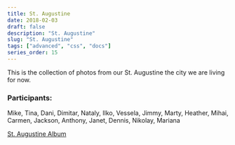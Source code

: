 ```yaml
---
title: St. Augustine
date: 2018-02-03
draft: false
description: "St. Augustine"
slug: "St. Augustine"
tags: ["advanced", "css", "docs"]
series_order: 15
---
```


This is the collection of photos from our St. Augustine the city we are living for now.

### Participants:
Mike, Tina, Dani, Dimitar, Nataly, Ilko, Vessela, Jimmy, Marty, Heather, Mihai, Carmen, Jackson, Anthony, Janet, Dennis, Nikolay, Mariana

[St. Augustine Album](https://photos.app.goo.gl/abo7gMYd5SOUS26C3)
